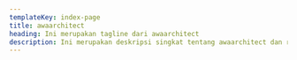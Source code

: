 ```yaml
---
templateKey: index-page
title: awaarchitect
heading: Ini merupakan tagline dari awaarchitect
description: Ini merupakan deskripsi singkat tentang awaarchitect dan ringkasan projects
---
```


